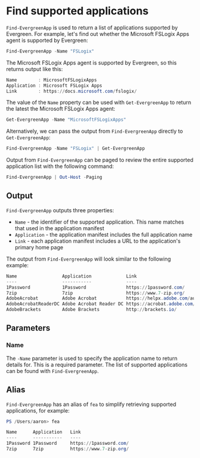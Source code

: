 # Find supported applications

`Find-EvergreenApp` is used to return a list of applications supported by Evergreen. For example, let's find out whether the Microsoft FSLogix Apps agent is supported by Evergreen:

```powershell
Find-EvergreenApp -Name "FSLogix"
```

The Microsoft FSLogix Apps agent is supported by Evergreen, so this returns output like this:

```powershell
Name        : MicrosoftFSLogixApps
Application : Microsoft FSLogix Apps
Link        : https://docs.microsoft.com/fslogix/
```

The value of the `Name` property can be used with `Get-EvergreenApp` to return the latest the Microsoft FSLogix Apps agent:

```powershell
Get-EvergreenApp -Name "MicrosoftFSLogixApps"
```

Alternatively, we can pass the output from `Find-EvergreenApp` directly to `Get-EvergreenApp`:

```powershell
Find-EvergreenApp -Name "FSLogix" | Get-EvergreenApp
```

Output from `Find-EvergreenApp` can be paged to review the entire supported application list with the following command:

```powershell
Find-EvergreenApp | Out-Host -Paging
```

## Output

`Find-EvergreenApp` outputs three properties:

* `Name` - the identifier of the supported application. This name matches that used in the application manifest
* `Application` - the application manifest includes the full application name
* `Link` - each application manifest includes a URL to the application's primary home page

The output from `Find-EvergreenApp` will look similar to the following example:

```powershell
Name                 Application             Link
----                 -----------             ----
1Password            1Password               https://1password.com/
7zip                 7zip                    https://www.7-zip.org/
AdobeAcrobat         Adobe Acrobat           https://helpx.adobe.com/au/enterprise/using/deploying-acrobat.html
AdobeAcrobatReaderDC Adobe Acrobat Reader DC https://acrobat.adobe.com/us/en/acrobat/pdf-reader.html
AdobeBrackets        Adobe Brackets          http://brackets.io/
```

## Parameters

### Name

The `-Name` parameter is used to specify the application name to return details for. This is a required parameter. The list of supported applications can be found with `Find-EvergreenApp`.

## Alias

`Find-EvergreenApp` has an alias of `fea` to simplify retrieving supported applications, for example:

```powershell
PS /Users/aaron> fea

Name      Application   Link
----      -----------   ----
1Password 1Password     https://1password.com/
7zip      7zip          https://www.7-zip.org/
```
